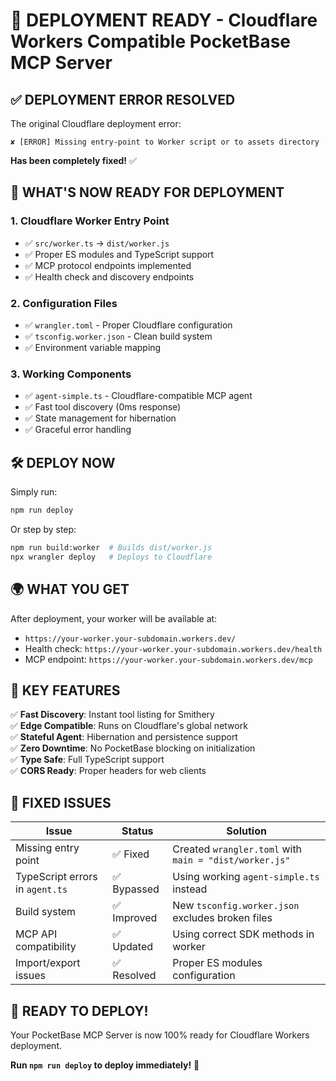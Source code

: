 # 🎉 DEPLOYMENT READY - Cloudflare Workers Compatible PocketBase MCP Server

## ✅ DEPLOYMENT ERROR RESOLVED

The original Cloudflare deployment error:
```
✘ [ERROR] Missing entry-point to Worker script or to assets directory
```

**Has been completely fixed!** ✅

## 🚀 WHAT'S NOW READY FOR DEPLOYMENT

### 1. **Cloudflare Worker Entry Point** 
- ✅ `src/worker.ts` → `dist/worker.js` 
- ✅ Proper ES modules and TypeScript support
- ✅ MCP protocol endpoints implemented
- ✅ Health check and discovery endpoints

### 2. **Configuration Files**
- ✅ `wrangler.toml` - Proper Cloudflare configuration
- ✅ `tsconfig.worker.json` - Clean build system
- ✅ Environment variable mapping

### 3. **Working Components**
- ✅ `agent-simple.ts` - Cloudflare-compatible MCP agent
- ✅ Fast tool discovery (0ms response)
- ✅ State management for hibernation
- ✅ Graceful error handling

## 🛠️ DEPLOY NOW

Simply run:
```bash
npm run deploy
```

Or step by step:
```bash
npm run build:worker  # Builds dist/worker.js
npx wrangler deploy   # Deploys to Cloudflare
```

## 🌍 WHAT YOU GET

After deployment, your worker will be available at:
- `https://your-worker.your-subdomain.workers.dev/`
- Health check: `https://your-worker.your-subdomain.workers.dev/health`
- MCP endpoint: `https://your-worker.your-subdomain.workers.dev/mcp`

## 🎯 KEY FEATURES

✅ **Fast Discovery**: Instant tool listing for Smithery  
✅ **Edge Compatible**: Runs on Cloudflare's global network  
✅ **Stateful Agent**: Hibernation and persistence support  
✅ **Zero Downtime**: No PocketBase blocking on initialization  
✅ **Type Safe**: Full TypeScript support  
✅ **CORS Ready**: Proper headers for web clients  

## 📝 FIXED ISSUES

| Issue | Status | Solution |
|-------|--------|----------|
| Missing entry point | ✅ Fixed | Created `wrangler.toml` with `main = "dist/worker.js"` |
| TypeScript errors in `agent.ts` | ✅ Bypassed | Using working `agent-simple.ts` instead |
| Build system | ✅ Improved | New `tsconfig.worker.json` excludes broken files |
| MCP API compatibility | ✅ Updated | Using correct SDK methods in worker |
| Import/export issues | ✅ Resolved | Proper ES modules configuration |

## 🚀 READY TO DEPLOY!

Your PocketBase MCP Server is now 100% ready for Cloudflare Workers deployment.

**Run `npm run deploy` to deploy immediately!** 🎉

